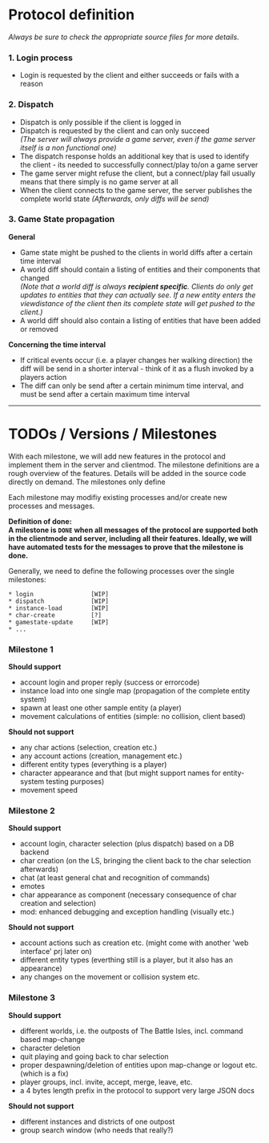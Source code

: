# Protocol definition

_Always be sure to check the appropriate source files for more details._

### 1. Login process

- Login is requested by the client and either succeeds or fails with a reason

### 2. Dispatch  

- Dispatch is only possible if the client is logged in
- Dispatch is requested by the client and can only succeed  
_(The server will always provide a game server, even if the game server itself is a non functional one)_
- The dispatch response holds an additional key that is used to identify the client - its needed to successfully connect/play to/on a game server
- The game server might refuse the client, but a connect/play fail usually means that there simply is no game server at all
- When the client connects to the game server, the server publishes the complete world state _(Afterwards, only diffs will be send)_

### 3. Game State propagation

**General**  

- Game state might be pushed to the clients in world diffs after a certain time interval 
- A world diff should contain a listing of entities and their components that changed  
_(Note that a world diff is always **recipient specific**. Clients do only get updates to entities that they can actually see. If a new entity enters the viewdistance of the client then its complete state will get pushed to the
client.)_
- A world diff should also contain a listing of entities that have been added or removed

**Concerning the time interval**  

- If critical events occur (i.e. a player changes her walking direction) the diff will be send in a shorter interval - think of it as a flush invoked by a players action
- The diff can only be send after a certain minimum time interval, and must be send after a certain maximum time interval

---

# TODOs / Versions / Milestones

With each milestone, we will add new features in the protocol and implement them in the server and clientmod. The milestone definitions are a rough overview of the features. Details will be added in the source code directly on demand. The milestones only define 

Each milestone may modifiy existing processes and/or create new processes and messages.

**Definition of done:  
A milestone is `DONE` when all messages of the protocol are supported both in the clientmode and server, including all their features. Ideally, we will have automated tests for the messages to prove that the milestone is done.**

Generally, we need to define the following processes over the single milestones:  

```
* login                [WIP]
* dispatch             [WIP]
* instance-load        [WIP]
* char-create          [?]
* gamestate-update     [WIP]
* ...
```

### Milestone 1

**Should support**  

- account login and proper reply (success or errorcode)
- instance load into one single map (propagation of the complete entity system)
- spawn at least one other sample entity (a player)
- movement calculations of entities (simple: no collision, client based)

**Should not support**

- any char actions (selection, creation etc.)
- any account actions (creation, management etc.)
- different entity types (everything is a player)
- character appearance and that (but might support names for entity-system testing purposes)
- movement speed

### Milestone 2

**Should support**

- account login, character selection (plus dispatch) based on a DB backend
- char creation (on the LS, bringing the client back to the char selection afterwards)
- chat (at least general chat and recognition of commands)
- emotes
- char appearance as component (necessary consequence of char creation and selection)
- mod: enhanced debugging and exception handling (visually etc.)

**Should not support**

- account actions such as creation etc. (might come with another 'web interface' prj later on)
- different entity types (everthing still is a player, but it also has an appearance)
- any changes on the movement or collision system etc.

### Milestone 3

**Should support**

- different worlds, i.e. the outposts of The Battle Isles, incl. command based map-change
- character deletion
- quit playing and going back to char selection
- proper despawning/deletion of entities upon map-change or logout etc. (which is a fix)
- player groups, incl. invite, accept, merge, leave, etc.
- a 4 bytes length prefix in the protocol to support very large JSON docs

**Should not support**

- different instances and districts of one outpost
- group search window (who needs that really?)